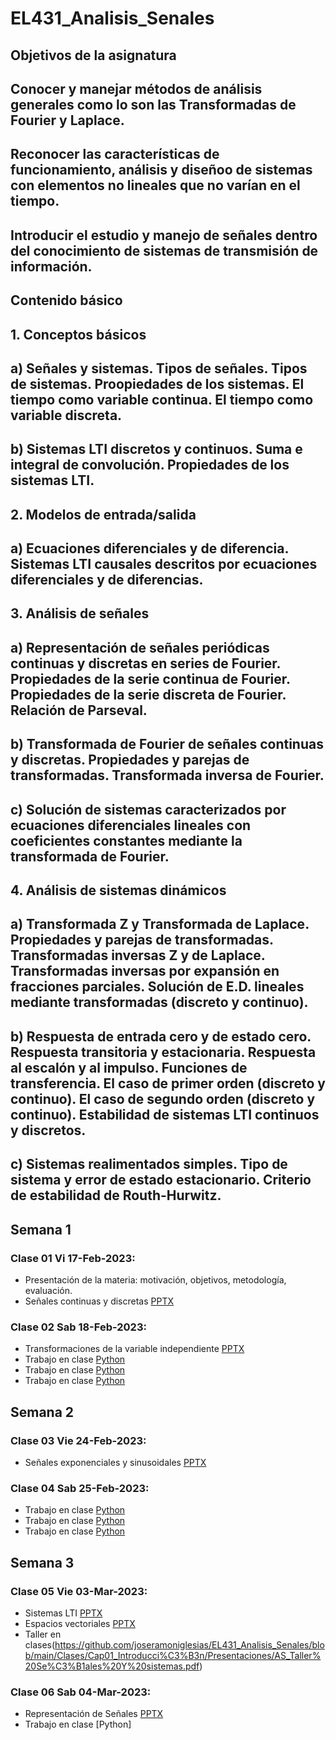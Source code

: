 # EL431_Analisis_Senales
## Objetivos de la asignatura
## Conocer y manejar métodos de análisis generales como lo son las Transformadas de Fourier y Laplace.
## Reconocer las características de funcionamiento, análisis y diseñoo de sistemas con elementos no lineales que no varían en el tiempo.
## Introducir el estudio y manejo de señales dentro del conocimiento de sistemas de transmisión de información.
## Contenido básico
## 1. Conceptos básicos
## a) Señales y sistemas. Tipos de señales. Tipos de sistemas. Proopiedades de los sistemas. El tiempo como variable continua. El tiempo como variable discreta.
## b) Sistemas LTI discretos y continuos. Suma e integral de convolución. Propiedades de los sistemas LTI.
## 2. Modelos de entrada/salida
## a) Ecuaciones diferenciales y de diferencia. Sistemas LTI causales descritos por ecuaciones diferenciales y de diferencias.
## 3. Análisis de señales
## a) Representación de señales periódicas continuas y discretas en series de Fourier. Propiedades de la serie continua de Fourier. Propiedades de la serie discreta de Fourier. Relación de Parseval.
## b) Transformada de Fourier de señales continuas y discretas. Propiedades y parejas de transformadas. Transformada inversa de Fourier.
## c) Solución de sistemas caracterizados por ecuaciones diferenciales lineales con coeficientes constantes mediante la transformada de Fourier.
## 4. Análisis de sistemas dinámicos
## a) Transformada Z y Transformada de Laplace. Propiedades y parejas de transformadas. Transformadas inversas Z y de Laplace. Transformadas inversas por expansión en fracciones parciales. Solución de E.D. lineales mediante transformadas (discreto y continuo).
## b) Respuesta de entrada cero y de estado cero. Respuesta transitoria y estacionaria. Respuesta al escalón y al impulso. Funciones de transferencia. El caso de primer orden (discreto y continuo). El caso de segundo orden (discreto y continuo). Estabilidad de sistemas LTI continuos y discretos.
## c) Sistemas realimentados simples. Tipo de sistema y error de estado estacionario. Criterio de estabilidad de Routh-Hurwitz. 

## Semana 1
### Clase 01 Vi 17-Feb-2023:
* Presentación de la materia: motivación, objetivos, metodología, evaluación.
* Señales continuas y discretas [PPTX](https://github.com/joseramoniglesias/EL431_Analisis_Senales/blob/main/Clases/Cap01_Introducci%C3%B3n/Presentaciones/AS01_Se%C3%B1ales_continuasydiscretas.pdf) 
### Clase 02 Sab 18-Feb-2023:
* Transformaciones de la variable independiente [PPTX](https://github.com/joseramoniglesias/EL431_Analisis_Senales/blob/main/Clases/Cap01_Introducci%C3%B3n/Presentaciones/AS01_Senales_Tiempo_Continuo.pdf)
* Trabajo en clase [Python](https://github.com/joseramoniglesias/EL431_Analisis_Senales/blob/main/Clases/Cap01_Introducci%C3%B3n/Pit%C3%B3n/AS01_IntroNumpy_SyS.ipynb)
* Trabajo en clase [Python](https://github.com/joseramoniglesias/EL431_Analisis_Senales/blob/main/Clases/Cap01_Introducci%C3%B3n/Pit%C3%B3n/AS01_Par_Impar.ipynb)
* Trabajo en clase [Python](https://github.com/joseramoniglesias/EL431_Analisis_Senales/blob/main/Clases/Cap01_Introducci%C3%B3n/Pit%C3%B3n/AS01_Se%C3%B1ales_Periodicas_Aperiodicas.ipynb)

##  Semana 2
### Clase 03 Vie 24-Feb-2023:
* Señales exponenciales y sinusoidales [PPTX](https://github.com/joseramoniglesias/EL431_Analisis_Senales/blob/main/Clases/Cap01_Introducci%C3%B3n/Presentaciones/AS01_SenaleExponencialesSinusoidales.pdf)
### Clase 04 Sab 25-Feb-2023:
* Trabajo en clase [Python](https://github.com/joseramoniglesias/EL431_Analisis_Senales/blob/main/Clases/Cap01_Introducci%C3%B3n/Pit%C3%B3n/AS01_Sistemas_Ideales.ipynb)
* Trabajo en clase [Python](https://github.com/joseramoniglesias/EL431_Analisis_Senales/blob/main/Clases/Cap01_Introducci%C3%B3n/Pit%C3%B3n/AS01_Se%C3%B1ales_Exponenciales_Sinusoidales.ipynb)
* Trabajo en clase [Python](https://github.com/joseramoniglesias/EL431_Analisis_Senales/blob/main/Clases/Cap01_Introducci%C3%B3n/Pit%C3%B3n/AS01_Se%C3%B1ales_estandar.ipynb)

## Semana 3
### Clase 05 Vie 03-Mar-2023:
* Sistemas LTI [PPTX](https://github.com/joseramoniglesias/EL431_Analisis_Senales/blob/main/Clases/Cap01_Introducci%C3%B3n/Presentaciones/AS01_SistemasLTI.pdf)
* Espacios vectoriales [PPTX](https://github.com/joseramoniglesias/EL431_Analisis_Senales/blob/main/Clases/Cap01_Introducci%C3%B3n/Presentaciones/AS01_Espacios%20Vectoriales.pdf)
* Taller en clases(https://github.com/joseramoniglesias/EL431_Analisis_Senales/blob/main/Clases/Cap01_Introducci%C3%B3n/Presentaciones/AS_Taller%20Se%C3%B1ales%20Y%20sistemas.pdf)
### Clase 06 Sab 04-Mar-2023:
* Representación de Señales [PPTX](https://github.com/joseramoniglesias/EL431_Analisis_Senales/blob/main/Clases/Cap01_Introducci%C3%B3n/Presentaciones/AS01_Representacion%20de%20senales.pdf)
* Trabajo en clase [Python]

